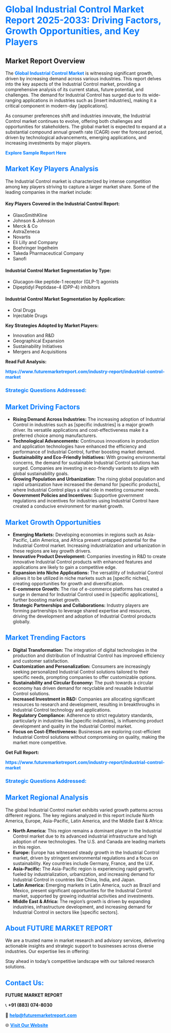 <h1 style="color: #007BFF;">Global Industrial Control Market Report 2025-2033: Driving Factors, Growth Opportunities, and Key Players</h1>

<section id="overview">
<h2>Market Report Overview</h2>
<p>The <a href="https://www.futuremarketreport.com/industry-report/industrial-control-market" style="color: #007BFF; text-decoration: none;"><strong>Global Industrial Control Market</strong></a> is witnessing significant growth, driven by increasing demand across various industries. This report delves into the key aspects of the Industrial Control market, providing a comprehensive analysis of its current status, future potential, and challenges. The demand for Industrial Control has surged due to its wide-ranging applications in industries such as [insert industries], making it a critical component in modern-day [applications].</p>
<p>As consumer preferences shift and industries innovate, the Industrial Control market continues to evolve, offering both challenges and opportunities for stakeholders. The global market is expected to expand at a substantial compound annual growth rate (CAGR) over the forecast period, driven by technological advancements, emerging applications, and increasing investments by major players.</p>
</section>

<section id="overview">
<p><a href="https://www.futuremarketreport.com/request-sample/reportId=35939" style="color: #007BFF; text-decoration: none;"><strong>Explore Sample Report Here</strong></a></p>
</section>

<section id="key-players">
<h2 style="color: #007BFF;">Market Key Players Analysis</h2>
<p>The Industrial Control market is characterized by intense competition among key players striving to capture a larger market share. Some of the leading companies in the market include:</p>
<h4>Key Players Covered in the Industrial Control Report:</h4>
<ul><li>GlaxoSmithKline</li><li>Johnson &amp; Johnson</li><li>Merck &amp; Co</li><li>AstraZeneca</li><li>Novartis</li><li>Eli Lilly and Company</li><li>Boehringer Ingelheim</li><li>Takeda Pharmaceutical Company</li><li>Sanofi</li></ul>
<h4>Industrial Control Market Segmentation by Type:</h4>
<ul><li>Glucagon-like peptide-1 receptor (GLP-1) agonists</li><li>Dipeptidyl Peptidase-4 (DPP-4) inhibitors</li></ul>

<h4>Industrial Control Market Segmentation by Application:</h4>
<ul><li>Oral Drugs</li><li>Injectable Drugs</li></ul>
<p><strong>Key Strategies Adopted by Market Players:</strong></p>
<ul>
<li>Innovation and R&D</li>
<li>Geographical Expansion</li>
<li>Sustainability Initiatives</li>
<li>Mergers and Acquisitions</li>
</ul>
</section>

<section>
<p><strong>Read Full Analysis: </strong></p><a href="https://www.futuremarketreport.com/industry-report/industrial-control-market" style="color: #007BFF; text-decoration: none;"><strong>https://www.futuremarketreport.com/industry-report/industrial-control-market</strong></a>
<h3 style="color: #007BFF;">Strategic Questions Addressed:</h3>
</section>

<section id="driving-factors">
<h2 style="color: #007BFF;">Market Driving Factors</h2>
<ul>
<li><strong>Rising Demand Across Industries:</strong> The increasing adoption of Industrial Control in industries such as [specific industries] is a major growth driver. Its versatile applications and cost-effectiveness make it a preferred choice among manufacturers.</li>
<li><strong>Technological Advancements:</strong> Continuous innovations in production and application technologies have enhanced the efficiency and performance of Industrial Control, further boosting market demand.</li>
<li><strong>Sustainability and Eco-Friendly Initiatives:</strong> With growing environmental concerns, the demand for sustainable Industrial Control solutions has surged. Companies are investing in eco-friendly variants to align with global sustainability goals.</li>
<li><strong>Growing Population and Urbanization:</strong> The rising global population and rapid urbanization have increased the demand for [specific products], where Industrial Control plays a vital role in meeting consumer needs.</li>
<li><strong>Government Policies and Incentives:</strong> Supportive government regulations and incentives for industries using Industrial Control have created a conducive environment for market growth.</li>
</ul>
</section>

<section id="growth-opportunities">
<h2 style="color: #007BFF;">Market Growth Opportunities</h2>
<ul>
<li><strong>Emerging Markets:</strong> Developing economies in regions such as Asia-Pacific, Latin America, and Africa present untapped potential for the Industrial Control market. Increasing industrialization and urbanization in these regions are key growth drivers.</li>
<li><strong>Innovative Product Development:</strong> Companies investing in R&D to create innovative Industrial Control products with enhanced features and applications are likely to gain a competitive edge.</li>
<li><strong>Expansion into Niche Applications:</strong> The versatility of Industrial Control allows it to be utilized in niche markets such as [specific niches], creating opportunities for growth and diversification.</li>
<li><strong>E-commerce Growth:</strong> The rise of e-commerce platforms has created a surge in demand for Industrial Control used in [specific applications], further boosting market growth.</li>
<li><strong>Strategic Partnerships and Collaborations:</strong> Industry players are forming partnerships to leverage shared expertise and resources, driving the development and adoption of Industrial Control products globally.</li>
</ul>
</section>

<section id="trending-factors">
<h2 style="color: #007BFF;">Market Trending Factors</h2>
<ul>
<li><strong>Digital Transformation:</strong> The integration of digital technologies in the production and distribution of Industrial Control has improved efficiency and customer satisfaction.</li>
<li><strong>Customization and Personalization:</strong> Consumers are increasingly seeking personalized Industrial Control solutions tailored to their specific needs, prompting companies to offer customizable options.</li>
<li><strong>Sustainability and Circular Economy:</strong> The push towards a circular economy has driven demand for recyclable and reusable Industrial Control solutions.</li>
<li><strong>Increased Investment in R&D:</strong> Companies are allocating significant resources to research and development, resulting in breakthroughs in Industrial Control technology and applications.</li>
<li><strong>Regulatory Compliance:</strong> Adherence to strict regulatory standards, particularly in industries like [specific industries], is influencing product development and quality in the Industrial Control market.</li>
<li><strong>Focus on Cost-Effectiveness:</strong> Businesses are exploring cost-efficient Industrial Control solutions without compromising on quality, making the market more competitive.</li>
</ul>
</section>

<section>
<p><strong>Get Full Report: </strong></p><a href="https://www.futuremarketreport.com/industry-report/industrial-control-market" style="color: #007BFF; text-decoration: none;"><strong>https://www.futuremarketreport.com/industry-report/industrial-control-market</strong></a>
<h3 style="color: #007BFF;">Strategic Questions Addressed:</h3>
</section>


<section id="regional-analysis">
<h2 style="color: #007BFF;">Market Regional Analysis</h2>
<p>The global Industrial Control market exhibits varied growth patterns across different regions. The key regions analyzed in this report include North America, Europe, Asia-Pacific, Latin America, and the Middle East & Africa:</p>
<ul>
<li><strong>North America:</strong> This region remains a dominant player in the Industrial Control market due to its advanced industrial infrastructure and high adoption of new technologies. The U.S. and Canada are leading markets in this region.</li>
<li><strong>Europe:</strong> Europe has witnessed steady growth in the Industrial Control market, driven by stringent environmental regulations and a focus on sustainability. Key countries include Germany, France, and the U.K.</li>
<li><strong>Asia-Pacific:</strong> The Asia-Pacific region is experiencing rapid growth, fueled by industrialization, urbanization, and increasing demand for Industrial Control in countries like China, India, and Japan.</li>
<li><strong>Latin America:</strong> Emerging markets in Latin America, such as Brazil and Mexico, present significant opportunities for the Industrial Control market, supported by growing industrial activities and investments.</li>
<li><strong>Middle East & Africa:</strong> The region’s growth is driven by expanding industries, infrastructure development, and increasing demand for Industrial Control in sectors like [specific sectors].</li>
</ul>
</section>

<footer>
<h2 style="color: #007BFF;">About FUTURE MARKET REPORT</h2>
<p>We are a trusted name in market research and advisory services, delivering actionable insights and strategic support to businesses across diverse industries. Our expertise lies in offering:</p>

<p>Stay ahead in today’s competitive landscape with our tailored research solutions.</p>

<h2 style="color: #007BFF;">Contact Us:</h2>
<p><strong>FUTURE MARKET REPORT</strong></p>
<p>📞 <strong>+91 (883) 074-8030</strong></p>
<p>📧 <strong><a href="mailto:help@futuremarketreport.com" style="color: #007BFF;">help@futuremarketreport.com</a></strong></p>
<p>🌐 <strong><a href="https://www.futuremarketreport.com/" style="color: #007BFF;">Visit Our Website</a></strong></p>
</footer>